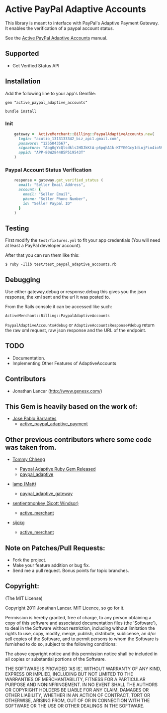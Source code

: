 # Active PayPal Adaptive Accounts

This library is meant to interface with PayPal's Adaptive Payment Gateway.
It enables the verification of a paypal account status.

[Active Merchant]:http://www.activemerchant.org

See the [Active PayPal Adaptive Accounts](https://www.paypalobjects.com/webstatic/en_US/developer/docs/pdf/pp_adaptiveaccounts.pdf) manual.

## Supported

* Get Verified Status API

## Installation

Add the following line to your app's Gemfile:

    gem "active_paypal_adaptive_accounts"

    bundle install

### Init
```ruby
    gateway =  ActiveMerchant::Billing::PaypalAdaptiveAccounts.new(
      login: "acutio_1313133342_biz_api1.gmail.com",
      password: "1255043567",
      signature: "Abg0gYcQlsdkls2HDJkKtA-p6pqhA1k-KTYE0Gcy1diujFio4io5Vqjf",
      appid: "APP-80W284485P519543T"
    )
```

### Paypal Account Status Verification
```ruby
    response = gateway.get_verified_status (
      email: "Seller Email Address",
      account: {
        email: "Seller Email",
        phone: "Seller Phone Number",
        id: "Seller Paypal ID"
      }
    )
```

## Testing

First modify the `test/fixtures.yml` to fit your app credentials (You
will need at least a PayPal developer account).

After that you can run them like this:

    $ ruby -Ilib test/test_paypal_adaptive_accounts.rb

## Debugging

Use either gateway.debug or response.debug this gives you the json
response, the xml sent and the url it was posted to.

From the Rails console it can be accessed like such:

    ActiveMerchant::Billing::PaypalAdaptiveAccounts

`PaypalAdaptiveAccounts#debug` or `AdaptiveAccountsResponse#debug` return the raw
xml request, raw json response and the URL of the endpoint.

## TODO

* Documentation.
* Implementing Other Features of AdaptiveAccounts

## Contributors

* Jonathan Lancar (<http://www.genesx.com/>)

## This Gem is heavily based on the work of:
* [Jose Pablo Barrantes](<http://jpablobr.com/>)
  - [active_paypal_adaptive_payment](https://github.com/jpablobr/active_paypal_adaptive_payment)

## Other previous contributors where some code was taken from.
* [Tommy Chheng](http://tommy.chheng.com)
  - [Paypal Adaptive Ruby Gem Released](http://tommy.chheng.com/2009/12/29/paypal-adaptive-ruby-gem-released/)
  - [paypal_adaptive](https://github.com/tc/paypal_adaptive)

* [lamp (Matt)](https://github.com/lamp)
  - [paypal_adaptive_gateway](https://github.com/lamp/paypal_adaptive_gateway)

* [sentientmonkey (Scott Windsor)](https://github.com/sentientmonkey)
  - [active_merchant](https://github.com/sentientmonkey/active_merchant)

* [sijokg](https://github.com/sijokg)
  - [active_merchant](https://github.com/sijokg/active_merchant)

## Note on Patches/Pull Requests:

* Fork the project.
* Make your feature addition or bug fix.
* Send me a pull request. Bonus points for topic branches.

## Copyright:

(The MIT License)

Copyright 2011 Jonathan Lancar. MIT Licence, so go for it.

Permission is hereby granted, free of charge, to any person obtaining a
copy of this software and associated documentation files (the
'Software'), to deal in the Software without restriction, including
without limitation the rights to use, copy, modify, merge, publish,
distribute, sublicense, an d/or sell copies of the Software, and to
permit persons to whom the Software is furnished to do so, subject to
the following conditions:

The above copyright notice and this permission notice shall be included
in all copies or substantial portions of the Software.

THE SOFTWARE IS PROVIDED 'AS IS', WITHOUT WARRANTY OF ANY KIND, EXPRESS
OR IMPLIED, INCLUDING BUT NOT LIMITED TO THE WARRANTIES OF
MERCHANTABILITY, FITNESS FOR A PARTICULAR PURPOSE AND NONINFRINGEMENT.
IN NO EVENT SHALL THE AUTHORS OR COPYRIGHT HOLDERS BE LIABLE FOR ANY
CLAIM, DAMAGES OR OTHER LIABILITY, WHETHER IN AN ACTION OF CONTRACT,
TORT OR OTHERWISE, ARISING FROM, OUT OF OR IN CONNECTION WITH THE
SOFTWARE OR THE USE OR OTHER DEALINGS IN THE SOFTWARE.
